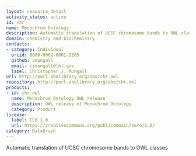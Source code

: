 ```yaml
---
layout: resource_detail
activity_status: active
id: chr
name: Monochrom Ontology
description: Automatic translation of UCSC chromosome bands to OWL classes
domain: chemistry and biochemistry
contacts:
- category: Individual
  orcid: 0000-0002-6601-2165
  github: cmungall
  email: cjmungall@lbl.gov
  label: Christopher J. Mungall
url: http://purl.obolibrary.org/obo/chr.owl
repository: http://purl.obolibrary.org/obo/chr.owl
products:
- id: chr.owl
  name: Monochrom Ontology OWL release
  description: OWL release of Monochrom Ontology
  category: Product
license:
  label: CC0 1.0
  url: https://creativecommons.org/publicdomain/zero/1.0/
category: DataGraph
---
```


Automatic translation of UCSC chromosome bands to OWL classes
